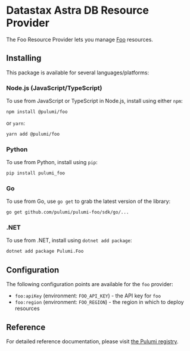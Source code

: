 # Datastax Astra DB Resource Provider

The Foo Resource Provider lets you manage [Foo](http://example.com) resources.

## Installing

This package is available for several languages/platforms:

### Node.js (JavaScript/TypeScript)

To use from JavaScript or TypeScript in Node.js, install using either `npm`:

```bash
npm install @pulumi/foo
```

or `yarn`:

```bash
yarn add @pulumi/foo
```

### Python

To use from Python, install using `pip`:

```bash
pip install pulumi_foo
```

### Go

To use from Go, use `go get` to grab the latest version of the library:

```bash
go get github.com/pulumi/pulumi-foo/sdk/go/...
```

### .NET

To use from .NET, install using `dotnet add package`:

```bash
dotnet add package Pulumi.Foo
```

## Configuration

The following configuration points are available for the `foo` provider:

- `foo:apiKey` (environment: `FOO_API_KEY`) - the API key for `foo`
- `foo:region` (environment: `FOO_REGION`) - the region in which to deploy resources

## Reference

For detailed reference documentation, please visit [the Pulumi registry](https://www.pulumi.com/registry/packages/foo/api-docs/).
